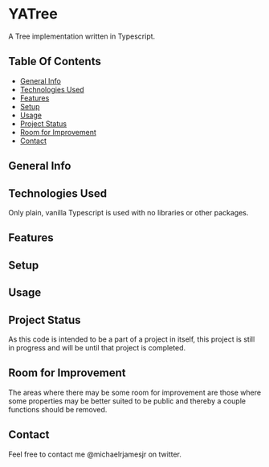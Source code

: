# YATree
A Tree implementation written in Typescript.

## Table Of Contents
* [General Info](#general-info)
* [Technologies Used](#technologies-used)
* [Features](#features)
* [Setup](#setup)
* [Usage](#usage)
* [Project Status](#project-status)
* [Room for Improvement](#room-for-improvement)
* [Contact](#contact)

## General Info
## Technologies Used
Only plain, vanilla Typescript is used with no libraries or other packages.
## Features
## Setup
## Usage
## Project Status
As this code is intended to be a part of a project in itself, this project is still in progress and will be until that project is completed. 
 
## Room for Improvement
The areas where there may be some room for improvement are those where some properties may be better suited to be public and thereby a couple functions should be removed.
 
## Contact
Feel free to contact me @michaelrjamesjr on twitter.  
